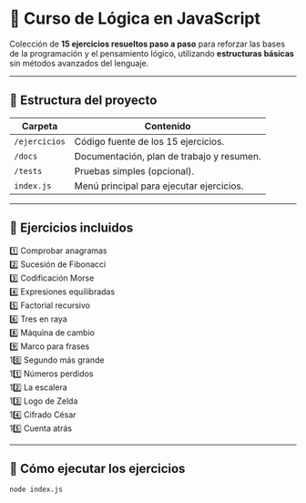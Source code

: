 # 🧠 Curso de Lógica en JavaScript

Colección de **15 ejercicios resueltos paso a paso** para reforzar las bases de la programación y el pensamiento lógico, utilizando **estructuras básicas** sin métodos avanzados del lenguaje.

---

## 📘 Estructura del proyecto

| Carpeta | Contenido |
|----------|------------|
| `/ejercicios` | Código fuente de los 15 ejercicios. |
| `/docs` | Documentación, plan de trabajo y resumen. |
| `/tests` | Pruebas simples (opcional). |
| `index.js` | Menú principal para ejecutar ejercicios. |

---

## 🧩 Ejercicios incluidos

1️⃣ Comprobar anagramas  
2️⃣ Sucesión de Fibonacci  
3️⃣ Codificación Morse  
4️⃣ Expresiones equilibradas  
5️⃣ Factorial recursivo  
6️⃣ Tres en raya  
8️⃣ Máquina de cambio  
9️⃣ Marco para frases  
10️⃣ Segundo más grande  
11️⃣ Números perdidos  
12️⃣ La escalera  
13️⃣ Logo de Zelda  
14️⃣ Cifrado César  
15️⃣ Cuenta atrás  

---

## 🚀 Cómo ejecutar los ejercicios

```bash
node index.js
